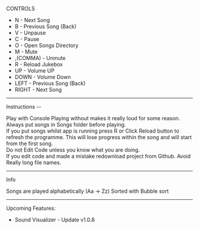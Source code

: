 CONTROLS

* N - Next Song
* B - Previous Song (Back)
* V - Unpause
* C - Pause
* O - Open Songs Directory
* M - Mute
* ,(COMMA) - Unmute
* R - Reload Jukebox
* UP - Volume UP
* DOWN - Volume Down
* LEFT - Previous Song (Back)
* RIGHT - Next Song

---
Instructions --

Play with Console
Playing without makes it really loud for some reason.  
Always put songs in Songs folder before playing.  
If you put songs whilst app is running press R or Click Reload button to refresh the programme.
This will lose progress within the song and will start from the first song.  
Do not Edit Code unless you know what you are doing.  
If you edit code and made a mistake redownload project from Github.
Avoid Really long file names.  

---

Info

Songs are played alphabetically (Aa -> Zz)
Sorted with Bubble sort

---

Upcoming Features:
* Sound Visualizer - Update v1.0.8


